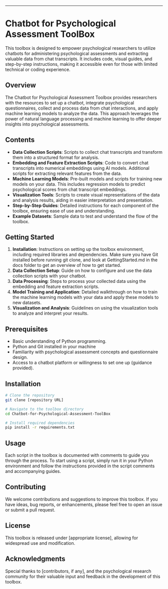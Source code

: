 ---

# Chatbot for Psychological Assessment ToolBox

This toolbox is designed to empower psychological researchers to utilize chatbots for administering psychological assessments and extracting valuable data from chat transcripts. It includes code, visual guides, and step-by-step instructions, making it accessible even for those with limited technical or coding experience.

## Overview

The Chatbot for Psychological Assessment Toolbox provides researchers with the resources to set up a chatbot, integrate psychological questionnaires, collect and process data from chat interactions, and apply machine learning models to analyze the data. This approach leverages the power of natural language processing and machine learning to offer deeper insights into psychological assessments.

## Contents

- **Data Collection Scripts**: Scripts to collect chat transcripts and transform them into a structured format for analysis.
- **Embedding and Feature Extraction Scripts**: Code to convert chat transcripts into numerical embeddings using AI models. Additional scripts for extracting relevant features from the data.
- **Machine Learning Models**: Pre-built models and scripts for training new models on your data. This includes regression models to predict psychological scores from chat transcript embeddings.
- **Visualization Tools**: Scripts to create visual representations of the data and analysis results, aiding in easier interpretation and presentation.
- **Step-by-Step Guides**: Detailed instructions for each component of the toolbox, ensuring ease of use and understanding.
- **Example Datasets**: Sample data to test and understand the flow of the toolbox.

## Getting Started

1. **Installation**: Instructions on setting up the toolbox environment, including required libraries and dependencies. Make sure you have Git installed before running git clone, and look at GettingStarted.md in the docs folder to get an overview of how to get started.
2. **Data Collection Setup**: Guide on how to configure and use the data collection scripts with your chatbot.
3. **Data Processing**: Steps to process your collected data using the embedding and feature extraction scripts.
4. **Model Training and Application**: Detailed walkthrough on how to train the machine learning models with your data and apply these models to new datasets.
5. **Visualization and Analysis**: Guidelines on using the visualization tools to analyze and interpret your results.

## Prerequisites

- Basic understanding of Python programming.
- Python and Git installed in your machine
- Familiarity with psychological assessment concepts and questionnaire design.
- Access to a chatbot platform or willingness to set one up (guidance provided).

## Installation

```bash
# Clone the repository
git clone [repository URL]

# Navigate to the toolbox directory
cd Chatbot-for-Psychological-Assessment-ToolBox

# Install required dependencies
pip install -r requirements.txt
```

## Usage

Each script in the toolbox is documented with comments to guide you through the process. To start using a script, simply run it in your Python environment and follow the instructions provided in the script comments and accompanying guides.

## Contributing

We welcome contributions and suggestions to improve this toolbox. If you have ideas, bug reports, or enhancements, please feel free to open an issue or submit a pull request.

## License

This toolbox is released under [appropriate license], allowing for widespread use and modification.

## Acknowledgments

Special thanks to [contributors, if any], and the psychological research community for their valuable input and feedback in the development of this toolbox.

